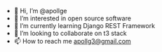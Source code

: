 - 👋 Hi, I’m @apollge
- 👀 I’m interested in open source software
- 🌱 I’m currently learning Django REST Framework
- 💞️ I’m looking to collaborate on t3 stack
- 📫 How to reach me apollg3@gmail.com

<!---
apollge/apollge is a ✨ special ✨ repository because its `README.md` (this file) appears on your GitHub profile.
You can click the Preview link to take a look at your changes.
--->
